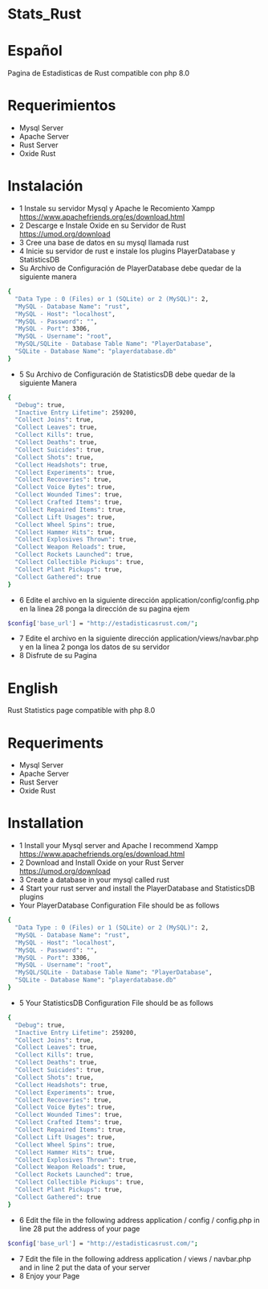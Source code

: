 # Stats_Rust
# Español
Pagina de Estadisticas de Rust compatible con php 8.0
# Requerimientos
* Mysql Server
* Apache Server 
* Rust Server
* Oxide Rust
# Instalación
* 1 Instale su servidor Mysql y Apache le Recomiento Xampp https://www.apachefriends.org/es/download.html
* 2 Descarge e Instale Oxide en su Servidor de Rust https://umod.org/download
* 3 Cree una base de datos en su mysql llamada rust
* 4 Inicie su servidor de rust e instale los plugins PlayerDatabase y StatisticsDB
* Su Archivo de Configuración de PlayerDatabase debe quedar de la siguiente manera
```bash
{
  "Data Type : 0 (Files) or 1 (SQLite) or 2 (MySQL)": 2,
  "MySQL - Database Name": "rust",
  "MySQL - Host": "localhost",
  "MySQL - Password": "",
  "MySQL - Port": 3306,
  "MySQL - Username": "root",
  "MySQL/SQLite - Database Table Name": "PlayerDatabase",
  "SQLite - Database Name": "playerdatabase.db"
}
```
* 5 Su Archivo de Configuración de StatisticsDB debe quedar de la siguiente Manera
```bash
{
  "Debug": true,
  "Inactive Entry Lifetime": 259200,
  "Collect Joins": true,
  "Collect Leaves": true,
  "Collect Kills": true,
  "Collect Deaths": true,
  "Collect Suicides": true,
  "Collect Shots": true,
  "Collect Headshots": true,
  "Collect Experiments": true,
  "Collect Recoveries": true,
  "Collect Voice Bytes": true,
  "Collect Wounded Times": true,
  "Collect Crafted Items": true,
  "Collect Repaired Items": true,
  "Collect Lift Usages": true,
  "Collect Wheel Spins": true,
  "Collect Hammer Hits": true,
  "Collect Explosives Thrown": true,
  "Collect Weapon Reloads": true,
  "Collect Rockets Launched": true,
  "Collect Collectible Pickups": true,
  "Collect Plant Pickups": true,
  "Collect Gathered": true
}
```
* 6 Edite el archivo en la siguiente dirección application/config/config.php en la linea 28 ponga la dirección de su pagina ejem 
```bash
$config['base_url'] = "http://estadisticasrust.com/";
```
* 7 Edite el archivo en la siguiente dirección application/views/navbar.php y en la linea 2 ponga los datos de su servidor
* 8 Disfrute de su Pagina

# English
Rust Statistics page compatible with php 8.0
# Requeriments
* Mysql Server
* Apache Server 
* Rust Server
* Oxide Rust
# Installation
* 1 Install your Mysql server and Apache I recommend Xampp https://www.apachefriends.org/es/download.html
* 2 Download and Install Oxide on your Rust Server https://umod.org/download
* 3 Create a database in your mysql called rust
* 4 Start your rust server and install the PlayerDatabase and StatisticsDB plugins
* Your PlayerDatabase Configuration File should be as follows
```bash
{
  "Data Type : 0 (Files) or 1 (SQLite) or 2 (MySQL)": 2,
  "MySQL - Database Name": "rust",
  "MySQL - Host": "localhost",
  "MySQL - Password": "",
  "MySQL - Port": 3306,
  "MySQL - Username": "root",
  "MySQL/SQLite - Database Table Name": "PlayerDatabase",
  "SQLite - Database Name": "playerdatabase.db"
}
```
* 5 Your StatisticsDB Configuration File should be as follows
```bash
{
  "Debug": true,
  "Inactive Entry Lifetime": 259200,
  "Collect Joins": true,
  "Collect Leaves": true,
  "Collect Kills": true,
  "Collect Deaths": true,
  "Collect Suicides": true,
  "Collect Shots": true,
  "Collect Headshots": true,
  "Collect Experiments": true,
  "Collect Recoveries": true,
  "Collect Voice Bytes": true,
  "Collect Wounded Times": true,
  "Collect Crafted Items": true,
  "Collect Repaired Items": true,
  "Collect Lift Usages": true,
  "Collect Wheel Spins": true,
  "Collect Hammer Hits": true,
  "Collect Explosives Thrown": true,
  "Collect Weapon Reloads": true,
  "Collect Rockets Launched": true,
  "Collect Collectible Pickups": true,
  "Collect Plant Pickups": true,
  "Collect Gathered": true
}
```
* 6 Edit the file in the following address application / config / config.php in line 28 put the address of your page 
```bash
$config['base_url'] = "http://estadisticasrust.com/";
```
* 7 Edit the file in the following address application / views / navbar.php and in line 2 put the data of your server
* 8 Enjoy your Page
